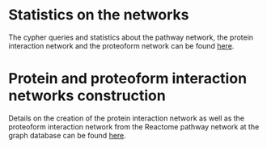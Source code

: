 

# Statistics on the networks

The cypher queries and statistics about the pathway network, the protein interaction network and the proteoform network 
can be found [here](https://github.com/PathwayAnalysisPlatform/PathwayMatcher/blob/master/docs/statistics.md).

# Protein and proteoform interaction networks construction

Details on the creation of the protein interaction network as well as the proteoform interaction
network from the Reactome pathway network at the graph database can be found [here](https://github.com/PathwayAnalysisPlatform/PathwayMatcher/blob/master/docs/network_construction.md).